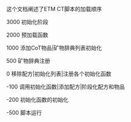 这个文档阐述了ETM CT脚本的加载顺序



3000 初始化阶段

2000 预加载函数

1000 添加CoT物品|矿物辞典列表初始化

500 矿物辞典注册

0 移除配方|初始化列表|注册各个初始化函数

-100 调用初始化函数|添加配方|阶段化配方和物品

-200 初始化函数的初始化

-500 脚本运行
